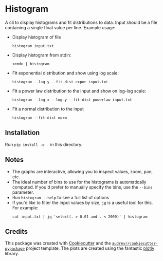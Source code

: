 Histogram
=========

A cli to display histograms and fit distributions to data.  Input should be a
file containing a single float value per line.  Example usage:

- Display histogram of file
  ```
  histogram input.txt
  ```
- Display histogram from stdin:
  ```
  <cmd> | histogram
  ```
- Fit exponential distribution and show using log scale:
  ```
  histogram --log-y --fit-dist expon input.txt
  ```
- Fit a power law distribution to the input and show on log-log scale:
  ```
  histogram --log-x --log-y --fit-dist powerlaw input.txt
  ```
- Fit a normal distribution to the input
  ```
  histogram --fit-dist norm
  ```

Installation
------------
Run `pip install -e .` in this directory.

Notes
------
- The graphs are interactive, allowing you to inspect values, zoom, pan, etc.
- The ideal number of bins to use for the histograms is automatically computed.
  If you'd prefer to manually specify the bins, use the `--bins` parameter.
- Run `histogram --help` to see a full list of options
- If you'd like to filter the input values by size,
  [`jq`](https://stedolan.github.io/jq/) is a useful tool for this.  For
  example:
  ```
  cat input.txt | jq 'select(. > 0.01 and . < 2000)' | histogram
  ```

Credits
-------

This package was created with
[Cookiecutter](https://github.com/audreyr/cookiecutter) and the
[`audreyr/cookiecutter-pypackage`](https://github.com/audreyr/cookiecutter-pypackage)
project template.  The plots are created using the fantastic
[plotly](https://github.com/plotly/plotly.py) library.
